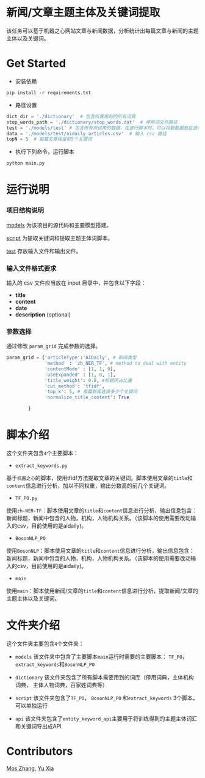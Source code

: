 # 新闻/文章主题主体及关键词提取

该任务可以基于机器之心网站文章与新闻数据，分析统计出每篇文章与新闻的主题主体以及关键词。

# Get Started

- 安装依赖

```shell
pip install -r requirements.txt
```
- 路径设置

```python
dict_dir = './dictionary'  # 包含所需用到的所有词典
stop_words_path = './dictionary/stop_words.dat'  # 停用词文件路径
test = './models/test' # 包含所有测试用的数据，在进行脚本时，可以将新数据放在该位置
data = './models/test/aidaily_articles.csv'  # 输入 csv 路径
topN = 5  # 每篇文章保留前5个关键词

```

- 执行下列命令，运行脚本
```python
python main.py
```

# 运行说明

### 项目结构说明

[models](code) 为该项目的源代码和主要模型搭建。

[script](script) 为提取关键词和提取主题主体词脚本。

[test](test) 存放输入文件和输出文件。

### 输入文件格式要求

输入的 csv 文件应当放在 input 目录中，并包含以下字段：
- **title**
- **content**
- **date**
- **description** (optional)

### 参数选择

通过修改 `param_grid` 完成参数的选择。
```python
param_grid = {'articleType':'AIDaily', # 新闻类型
              'method' : 'zh_NER_TF', # method to deal with entity
              'contentMode' : [1, 1, 0],
              'useExpanded' : [1, 0, 1],
              'title_weight': 0.8, #标题所占比重
              'cut_method': 'tfidf',
              'top_k': 5, # 每篇新闻选择多少个关键词
              'normalize_title_content': True

        }
```

# 脚本介绍
这个文件夹包含```4```个主要脚本：

- ```extract_keywords.py```

基于```机器之心```的脚本，使用tfidf方法提取文章的关键词。脚本使用文章的```title```和```content```信息进行分析，加以不同权重，输出分数高的前几个关键词。

- ```TF_PO.py```

使用```zh-NER-TF```：脚本使用文章的```title```和```content```信息进行分析，输出信息包含：新闻标题，新闻中包含的人物，机构，人物机构关系。（该脚本的使用需要改动输入的csv，目前使用的是aidaily)。

- ```BosonNLP_PO```

使用```BosonNLP```：脚本使用文章的```title```和```content```信息进行分析，输出信息包含：新闻标题，新闻中包含的人物，机构，人物机构关系。（该脚本的使用需要改动输入的csv，目前使用的是aidaily)。

- ```main```

使用```main```：脚本使用新闻/文章的```title```和```content```信息进行分析，提取新闻/文章的主题主体以及关键词。

# 文件夹介绍
这个文件夹主要包含```4```个文件夹：

- ```models```
该文件夹中包含了主要脚本```main```运行时需要的主要脚本： ```TF_PO```， ```extract_keywords```和```BosonNLP_PO```

- ```dictionary```
该文件夹包含了所有脚本需要用到的词库（停用词典，主体机构词典， 主体人物词典，百家姓词典等）

- ```script```
该文件夹包含了```TF_PO```， ```BosonNLP_PO``` 和```extract_keywords``` 3个脚本，可以单独运行

- ```api```
该文件夹包含了```entity_keyword_api```主要用于将训练得到的主题主体词汇和关键词导出成API

# Contributors
[Mos Zhang](https://github.com/mosroot), [Yu Xia](https://github.com/rainyuxia0112)
